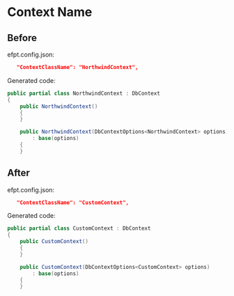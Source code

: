 # Context Name

## Before

efpt.config.json:

```json
   "ContextClassName": "NorthwindContext",
```

Generated code:

```csharp
public partial class NorthwindContext : DbContext
{
    public NorthwindContext()
    {
    }

    public NorthwindContext(DbContextOptions<NorthwindContext> options)
        : base(options)
    {
    }
```

## After

efpt.config.json:

```json
   "ContextClassName": "CustomContext",
```

Generated code:

```csharp
public partial class CustomContext : DbContext
{
    public CustomContext()
    {
    }

    public CustomContext(DbContextOptions<CustomContext> options)
        : base(options)
    {
    }
```
